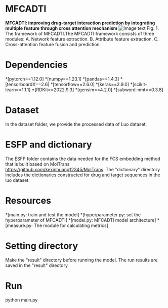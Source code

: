 # MFCADTI
**MFCADTI: improving drug-target interaction prediction by integrating multiple feature through cross attention mechanism**
![Image text](https://github.com/Dejavun/MFCADTI/blob/086f9db38b17dc13066b7442fb782b81fe807a72/CrossAttentionDTI.png)
Fig. 1. The framework of MFCADTI.The MFCADTI framework consists of three modules: A. Network feature extraction. B. Attribute feature extraction. C. Cross-attention feature fusion and prediction.

# Dependencies
*[pytorch==1.12.0]
*[numpy==1.23.1]
*[pandas==1.4.3]
*[tensorboardX==2.6]
*[tensorflow==2.6.0]
*[keras==2.9.0]
*[scikit-learn==1.1.1]
*[RDKit==2022.9.3]
*[gensim==4.2.0]
*[subword-nmt==0.3.8]

# Dataset
In the dataset folder, we provide the processed data of Luo dataset.

# ESFP and dictionary
The ESFP folder contains the data needed for the FCS embedding method that is built based on MolTrans https://github.com/kexinhuang12345/MolTrans. The "dictionary" directory includes the dictionaries constructed for drug and target sequences in the luo dataset.

# Resources
*[main.py: train and test the model]
*[hyperparameter.py: set the hyperparameter of MFCADTI]
*[model.py: MFCADTI model architecture]
*[measure.py: The module for calculating metrics]

# Setting directory
Make the "result" directory before running the model. The run results are saved in the "result" directory

# Run
python main.py


